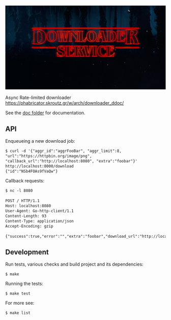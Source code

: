 ![downloader](doc/downloader-service.png)

Async Rate-limited downloader https://phabricator.skroutz.gr/w/arch/downloader_ddoc/

See the [doc folder](doc/) for documentation.


API
-------------------------------------------------------------------------------

Enqueueing a new download job:
```shell
$ curl -d '{"aggr_id":"aggrFooBar", "aggr_limit":8, "url":"https://httpbin.org/image/png", "callback_url":"http://localhost:8080", "extra":"foobar"}' http://localhost:8000/download
{"id":"NSb4FOAs9fVaQw"}
```

Callback requests:
```shell
$ nc -l 8080

POST / HTTP/1.1
Host: localhost:8080
User-Agent: Go-http-client/1.1
Content-Length: 93
Content-Type: application/json
Accept-Encoding: gzip

{"success":true,"error":"","extra":"foobar","download_url":"http://localhost/NSb4FOAs9fVaQw"}
```



Development
-------------------------------------------------------------------------------

Run tests, various checks and build project and its dependencies:
```shell
$ make
```

Running the tests:
```shell
$ make test
```

For more see:
```shell
$ make list
```





